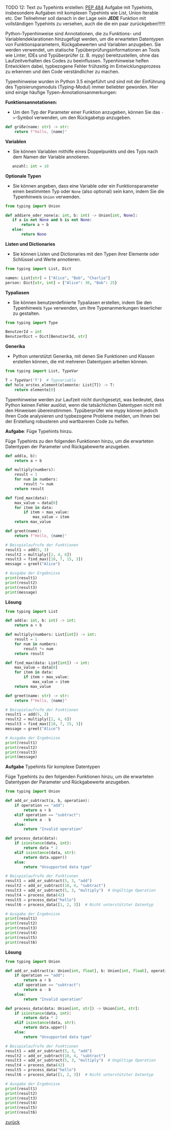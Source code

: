 TODO 12: Text zu Typehints erstellen: [PEP 484](https://peps.python.org/pep-0484/)
Aufgabe mit Typehints, insbesondere Aufgaben mit komplexen Typehints wie List, Union Iterable etc.
Der Teilnehmer soll danach in der Lage sein **JEDE** Funktion mit vollständigen Typehints zu versehen,
auch die die ein paar zurückgeben!!!!!!

Python-Typenhinweise sind Annotationen, die zu Funktions- und Variablendeklarationen hinzugefügt werden, um die erwarteten Datentypen von Funktionsparametern, Rückgabewerten und Variablen anzugeben. Sie werden verwendet, um statische Typüberprüfungsinformationen an Tools wie Linter, IDEs und Typüberprüfer (z. B. mypy) bereitzustellen, ohne das Laufzeitverhalten des Codes zu beeinflussen. Typenhinweise helfen Entwicklern dabei, typbezogene Fehler frühzeitig im Entwicklungsprozess zu erkennen und den Code verständlicher zu machen.

Typenhinweise wurden in Python 3.5 eingeführt und sind mit der Einführung des Typisierungsmoduls (Typing-Modul) immer beliebter geworden. Hier sind einige häufige Typen-Annotationsanmerkungen:

**Funktionsannotationen:**

   - Um den Typ der Parameter einer Funktion anzugeben, können Sie das `->`-Symbol verwenden, um den Rückgabetyp anzugeben.
   
```python
def grüße(name: str) -> str:
    return f"Hallo, {name}"
```


**Variablen**

- Sie können Variablen mithilfe eines Doppelpunkts und des Typs nach dem Namen der Variable annotieren.
```python
   anzahl: int = 10
```

**Optionale Typen**
   
- Sie können angeben, dass eine Variable oder ein Funktionsparameter einen bestimmten Typ oder `None` (also optional) sein kann, indem Sie die Typenhinweis `Union` verwenden.
```python
from typing import Union

def addiere_oder_none(a: int, b: int) -> Union[int, None]:
   if a is not None and b is not None:
       return a + b
   else:
       return None
```

**Listen und Dictionaries**

- Sie können Listen und Dictionaries mit den Typen ihrer Elemente oder Schlüssel und Werte annotieren.

```python
from typing import List, Dict

namen: List[str] = ["Alice", "Bob", "Charlie"]
person: Dict[str, int] = {"Alice": 30, "Bob": 25}
```

**Typaliasen**

- Sie können benutzerdefinierte Typaliasen erstellen, indem Sie den Typenhinweis `Type` verwenden, um Ihre Typenanmerkungen leserlicher zu gestalten.
```python
from typing import Type

BenutzerId = int
BenutzerDict = Dict[BenutzerId, str]
```

**Generika**

- Python unterstützt Generika, mit denen Sie Funktionen und Klassen erstellen können, die mit mehreren Datentypen arbeiten können.
```python
from typing import List, TypeVar

T = TypeVar('T')  # Typvariable
def hole_erstes_element(elemente: List[T]) -> T:
    return elemente[0]
```

Typenhinweise werden zur Laufzeit nicht durchgesetzt, was bedeutet, dass Python keinen Fehler auslöst, wenn die tatsächlichen Datentypen nicht mit den Hinweisen übereinstimmen. Typüberprüfer wie mypy können jedoch Ihren Code analysieren und typbezogene Probleme melden, um Ihnen bei der Erstellung robusteren und wartbareren Code zu helfen.

**Aufgabe**: Füge Typehints hinzu.

Füge Typehints zu den folgenden Funktionen hinzu, um die erwarteten Datentypen der Parameter und Rückgabewerte anzugeben.

```python
def add(a, b):
    return a + b

def multiply(numbers):
    result = 1
    for num in numbers:
        result *= num
    return result

def find_max(data):
    max_value = data[0]
    for item in data:
        if item > max_value:
            max_value = item
    return max_value

def greet(name):
    return f"Hello, {name}"

# Beispielaufrufe der Funktionen
result1 = add(5, 3)
result2 = multiply([2, 4, 6])
result3 = find_max([10, 7, 15, 3])
message = greet("Alice")

# Ausgabe der Ergebnisse
print(result1)
print(result2)
print(result3)
print(message)
```

**Lösung**

```python
from typing import List

def add(a: int, b: int) -> int:
    return a + b

def multiply(numbers: List[int]) -> int:
    result = 1
    for num in numbers:
        result *= num
    return result

def find_max(data: List[int]) -> int:
    max_value = data[0]
    for item in data:
        if item > max_value:
            max_value = item
    return max_value

def greet(name: str) -> str:
    return f"Hello, {name}"

# Beispielaufrufe der Funktionen
result1 = add(5, 3)
result2 = multiply([2, 4, 6])
result3 = find_max([10, 7, 15, 3])
message = greet("Alice")

# Ausgabe der Ergebnisse
print(result1)
print(result2)
print(result3)
print(message)
```

**Aufgabe** Typehints für komplexe Datentypen

Füge Typehints zu den folgenden Funktionen hinzu, um die erwarteten Datentypen der Parameter und Rückgabewerte anzugeben.

```python
from typing import Union

def add_or_subtract(a, b, operation):
    if operation == "add":
        return a + b
    elif operation == "subtract":
        return a - b
    else:
        return "Invalid operation"

def process_data(data):
    if isinstance(data, int):
        return data * 2
    elif isinstance(data, str):
        return data.upper()
    else:
        return "Unsupported data type"

# Beispielaufrufe der Funktionen
result1 = add_or_subtract(5, 3, "add")
result2 = add_or_subtract(10, 4, "subtract")
result3 = add_or_subtract(5, 3, "multiply")  # Ungültige Operation
result4 = process_data(42)
result5 = process_data("hello")
result6 = process_data([1, 2, 3])  # Nicht unterstützter Datentyp

# Ausgabe der Ergebnisse
print(result1)
print(result2)
print(result3)
print(result4)
print(result5)
print(result6)
```

**Lösung**

```python
from typing import Union

def add_or_subtract(a: Union[int, float], b: Union[int, float], operation: str) -> Union[int, float, str]:
    if operation == "add":
        return a + b
    elif operation == "subtract":
        return a - b
    else:
        return "Invalid operation"

def process_data(data: Union[int, str]) -> Union[int, str]:
    if isinstance(data, int):
        return data * 2
    elif isinstance(data, str):
        return data.upper()
    else:
        return "Unsupported data type"

# Beispielaufrufe der Funktionen
result1 = add_or_subtract(5, 3, "add")
result2 = add_or_subtract(10, 4, "subtract")
result3 = add_or_subtract(5, 3, "multiply")  # Ungültige Operation
result4 = process_data(42)
result5 = process_data("hello")
result6 = process_data([1, 2, 3])  # Nicht unterstützter Datentyp

# Ausgabe der Ergebnisse
print(result1)
print(result2)
print(result3)
print(result4)
print(result5)
print(result6)
```



[zurück](../TheGoodPractices)